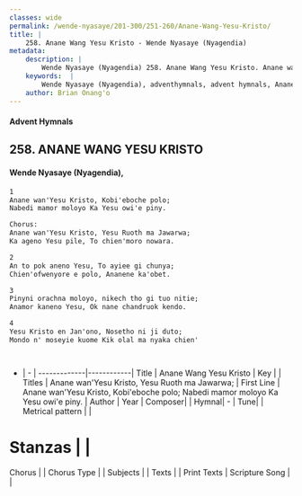 ```yaml
---
classes: wide
permalink: /wende-nyasaye/201-300/251-260/Anane-Wang-Yesu-Kristo/
title: |
    258. Anane Wang Yesu Kristo - Wende Nyasaye (Nyagendia)
metadata:
    description: |
        Wende Nyasaye (Nyagendia) 258. Anane Wang Yesu Kristo. Anane wan'Yesu Kristo, Kobi'eboche polo; Nabedi mamor moloyo Ka Yesu owi'e piny.  Chorus: Anane wan'Yesu Kristo, Yesu Ruoth ma Jawarwa; Ka ageno Yesu pile, To chien'moro nowara.  
    keywords:  |
        Wende Nyasaye (Nyagendia), adventhymnals, advent hymnals, Anane Wang Yesu Kristo, Anane wan'Yesu Kristo, Kobi'eboche polo; Nabedi mamor moloyo Ka Yesu owi'e piny.. Anane wan'Yesu Kristo, Yesu Ruoth ma Jawarwa;
    author: Brian Onang'o
---
```


#### Advent Hymnals
## 258. ANANE WANG YESU KRISTO
####  Wende Nyasaye (Nyagendia),

```txt
1
Anane wan'Yesu Kristo, Kobi'eboche polo;
Nabedi mamor moloyo Ka Yesu owi'e piny.

Chorus:
Anane wan'Yesu Kristo, Yesu Ruoth ma Jawarwa;
Ka ageno Yesu pile, To chien'moro nowara.

2
An to pok aneno Yesu, To ayiee gi chunya;
Chien'ofwenyore e polo, Ananene ka'obet.

3
Pinyni orachna moloyo, nikech tho gi tuo nitie;
Anamor kaneno Yesu, Ok nane chandruok kendo.

4
Yesu Kristo en Jan'ono, Nosetho ni ji duto;
Mondo n' moseyie kuome Kik olal ma nyaka chien'




```

- |   -  |
-------------|------------|
Title | Anane Wang Yesu Kristo |
Key |  |
Titles | Anane wan'Yesu Kristo, Yesu Ruoth ma Jawarwa; |
First Line | Anane wan'Yesu Kristo, Kobi'eboche polo; Nabedi mamor moloyo Ka Yesu owi'e piny. |
Author | 
Year | 
Composer| |
Hymnal|  - |
Tune|  |
Metrical pattern | |
# Stanzas |  |
Chorus |  |
Chorus Type |  |
Subjects | |
Texts |  |
Print Texts | 
Scripture Song |  |
    
